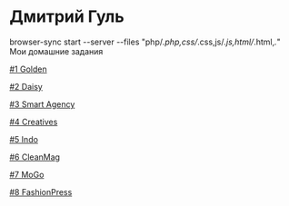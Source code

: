 # Дмитрий Гуль
browser-sync start --server --files "php/*.php,css/*.css,js/*.js,html/*.html,*.*"
Мои домашние задания

[#1 Golden](https://guldmytro.github.io/golden/ "Мой первый сайт из PSD шаблона")

[#2 Daisy](https://guldmytro.github.io/daisy/ "Мой второй сайт из PSD шаблона")

[#3 Smart Agency](https://guldmytro.github.io/smart%20agency/ "Мой третий сайт из PSD шаблона")

[#4 Creatives](https://guldmytro.github.io/creatives/ "Мой четвертый сайт из PSD шаблона")

[#5 Indo](https://guldmytro.github.io/Indo/ "Мой пятый сайт из PSD шаблона")

[#6 CleanMag](https://guldmytro.github.io/CleanMag/ "Мой щестой сайт из PSD шаблона")

[#7 MoGo](https://guldmytro.github.io/MoGo/ "Мой седьмой сайт из PSD шаблона")

[#8 FashionPress](https://guldmytro.github.io/FashionPress/ "Мой восьмой сайт из PSD шаблона")
